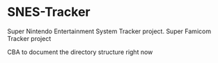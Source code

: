 SNES-Tracker
============

Super Nintendo Entertainment System Tracker project. Super Famicom Tracker project

CBA to document the directory structure right now
